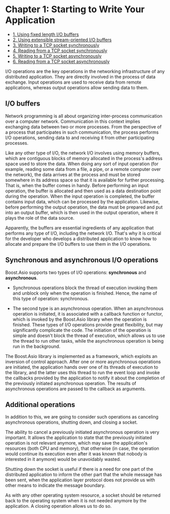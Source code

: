 # Chapter 1: Starting to Write Your Application

- [1. Using fixed length I/O buffers](recipe_01/README.md)
- [2. Using extensible stream-oriented I/O buffers](recipe_02/README.md)
- [3. Writing to a TCP socket synchronously](recipe_03/README.md)
- [4. Reading from a TCP socket synchronously](recipe_04/README.md)
- [5. Writing to a TCP socket asynchronously](recipe_05/README.md)
- [6. Reading from a TCP socket asynchronously](recipe_06/README.md)

I/O operations are the key operations in the networking infrastructure of any distributed application. They are directly involved in the process of data exchange. Input operations are used to receive data from remote applications, whereas output operations allow sending data to them.

## I/O buffers
Network programming is all about organizing inter-process communication over a computer network. Communication in this context implies exchanging data between two or more processes. From the perspective of a process that participates in such communication, the process performs I/O operations, sending data to and receiving it from other participating processes.

Like any other type of I/O, the network I/O involves using memory buffers, which are contiguous blocks of memory allocated in the process's address space used to store the data. When doing any sort of input operation (for example, reading some data from a file, a pipe, or a remote computer over the network), the data arrives at the process and must be stored somewhere in its address space so that it is available for further processing. That is, when the buffer comes in handy. Before performing an input operation, the buffer is allocated and then used as a data destination point during the operation. When the input operation is completed, the buffer contains input data, which can be processed by the application. Likewise, before performing the output operation, the data must be prepared and put into an output buffer, which is then used in the output operation, where it plays the role of the data source.

Apparently, the buffers are essential ingredients of any application that performs any type of I/O, including the network I/O. That's why it is critical for the developer who develops a distributed application to know how to allocate and prepare the I/O buffers to use them in the I/O operations.

## Synchronous and asynchronous I/O operations
Boost.Asio supports two types of I/O operations: **synchronous** and **asynchronous**.
- Synchronous operations block the thread of execution invoking them and unblock only when the operation is finished. Hence, the name of this type of operation: synchronous.

- The second type is an asynchronous operation. When an asynchronous operation is initiated, it is associated with a callback function or functor, which is invoked by the Boost.Asio library when the operation is finished. These types of I/O operations provide great flexibility, but may significantly complicate the code. The initiation of the operation is simple and doesn't block the thread of execution, which allows us to use the thread to run other tasks, while the asynchronous operation is being run in the background.

The Boost.Asio library is implemented as a framework, which exploits an inversion of control approach. After one or more asynchronous operations are initiated, the application hands over one of its threads of execution to the library, and the latter uses this thread to run the event loop and invoke the callbacks provided by the application to notify it about the completion of the previously initiated asynchronous operation. The results of asynchronous operations are passed to the callback as arguments.

## Additional operations
In addition to this, we are going to consider such operations as canceling asynchronous operations, shutting down, and closing a socket.

The ability to cancel a previously initiated asynchronous operation is very important. It allows the application to state that the previously initiated operation is not relevant anymore, which may save the application's resources (both CPU and memory), that otherwise (in case, the operation would continue its execution even after it was known that nobody is interested in it anymore) would be unavoidably wasted.

Shutting down the socket is useful if there is a need for one part of the distributed application to inform the other part that the whole message has been sent, when the application layer protocol does not provide us with other means to indicate the message boundary.

As with any other operating system resource, a socket should be returned back to the operating system when it is not needed anymore by the application. A closing operation allows us to do so.

